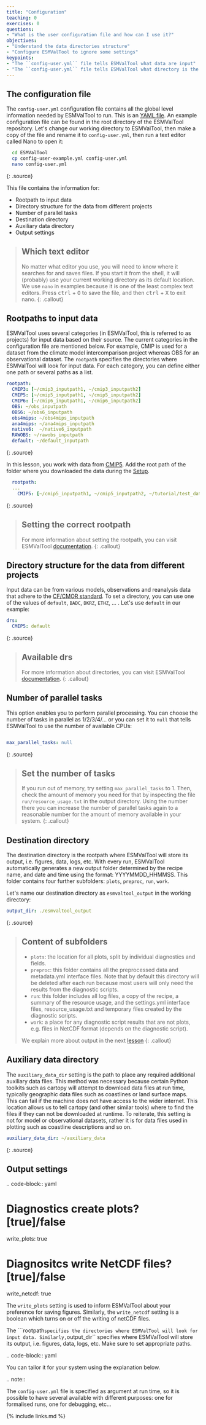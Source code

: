 ```yaml
---
title: "Configuration"
teaching: 0
exercises: 0
questions:
- "What is the user configuration file and how can I use it?"
objectives:
- "Understand the data directories structure"
- "Configure ESMValTool to ignore some settings"
keypoints:
- "The ``config-user.yml`` file tells ESMValTool what data are input"
- "The ``config-user.yml`` file tells ESMValTool what directory is the destination"
---
```


## The configuration file

The ``config-user.yml`` configuration file contains all the global level information needed by ESMValTool to run.
This is an [YAML file](https://yaml.org/spec/1.2/spec.html). An example configuration file can be found in the root directory of the ESMValTool repository.
Let's change our working directory to ESMValTool, then make a copy of the file and rename it to ``config-user.yml``, then run a text editor called Nano to open it:

~~~bash
  cd ESMValTool
  cp config-user-example.yml config-user.yml
  nano config-user.yml
~~~

{: .source}

This file contains the information for:

* Rootpath to input data
* Directory structure for the data from different projects
* Number of parallel tasks
* Destination directory
* Auxiliary data directory
* Output settings

> ## Which text editor
>
> No matter what editor you use, you will need to know where it searches for and saves files. If you start it from the shell, it will (probably) use your current working directory as its default location. We use ``nano`` in examples because it is one of the least complex text editors. Press <kbd>ctrl</kbd> + <kbd>O</kbd> to save the file, and then <kbd>ctrl</kbd> + <kbd>X</kbd> to exit nano.
{: .callout}

## Rootpaths to input data

ESMValTool uses several categories (in ESMValTool, this is referred to as projects) for input data based on their source.
The current categories in the configuration file are mentioned below. For example, CMIP is used for a dataset from the climate model intercomparison project whereas OBS for an observational dataset. The ``rootpath`` specifies the directories where ESMValTool will look for input data. For each category, you can define either one path or several paths as a list.

~~~YAML
rootpath:
  CMIP3: [~/cmip3_inputpath1, ~/cmip3_inputpath2]
  CMIP5: [~/cmip5_inputpath1, ~/cmip5_inputpath2]
  CMIP6: [~/cmip6_inputpath1, ~/cmip6_inputpath2]
  OBS: ~/obs_inputpath
  OBS6: ~/obs6_inputpath
  obs4mips: ~/obs4mips_inputpath
  ana4mips: ~/ana4mips_inputpath
  native6:  ~/native6_inputpath
  RAWOBS: ~/rawobs_inputpath
  default: ~/default_inputpath
~~~

{: .source}

In this lesson, you work with data from [CMIP5](https://esgf-node.llnl.gov/projects/cmip5/).
Add the root path of the folder where you downloaded the data during the [Setup](https://esmvalgroup.github.io/tutorial/setup.html).

~~~YAML
  rootpath:
  ...
    CMIP5: [~/cmip5_inputpath1, ~/cmip5_inputpath2, ~/tutorial/test_data]
~~~

{: .source}

> ## Setting the correct rootpath
>
> For more information about setting the rootpath, you can visit ESMValTool [documentation](https://esmvaltool.readthedocs.io/projects/esmvalcore/en/latest/esmvalcore/datafinder.html).
{: .callout}

## Directory structure for the data from different projects

Input data can be from various models, observations and reanalysis data that adhere to the [CF/CMOR standard](https://cmor.llnl.gov/). To set a directory, you can use one of the values of ``default``, ``BADC``, ``DKRZ``, ``ETHZ``, ... . Let's use ``default`` in our example:

~~~YAML
drs:
  CMIP5: default
~~~

{: .source}

> ## Available drs
>
> For more information about directories, you can visit ESMValTool [documentation](https://esmvaltool.readthedocs.io/projects/esmvalcore/en/latest/esmvalcore/config.html#developer-configuration-file).
{: .callout}

## Number of parallel tasks

This option enables you to perform parallel processing. You can choose the number of tasks in parallel as 1/2/3/4/... or you can set it to ``null`` that tells ESMValTool to use the number of available CPUs:

~~~YAML

max_parallel_tasks: null
~~~

{: .source}

> ## Set the number of tasks
>
> If you run out of memory, try setting ``max_parallel_tasks`` to 1. Then, check the amount of memory you need for that by inspecting the file ``run/resource_usage.txt`` in the output directory. Using the number there you can increase the number of parallel tasks again to a reasonable number for the amount of memory available in your system.
{: .callout}

## Destination directory

The destination directory is the rootpath where ESMValTool will store its output, i.e. figures, data, logs, etc. With every run, ESMValTool automatically generates a new output folder determined by the recipe name, and date and time using the format: YYYYMMDD_HHMMSS. This folder contains four further subfolders: ``plots``, ``preproc``, ``run``, ``work``.

Let's name our destination directory as ``esmvaltool_output`` in the working directory:

~~~YAML
output_dir: ./esmvaltool_output
~~~

{: .source}

> ## Content of subfolders
>
> * ``plots``: the location for all plots, split by individual diagnostics and fields.
> * ``preproc``: this folder contains all the preprocessed data and metadata.yml interface files. Note that by default this directory will be deleted after each run because most users will only need the results from the diagnostic scripts.
> * ``run``: this folder includes all log files, a copy of the recipe, a summary of the resource usage, and the settings.yml interface files, resource_usage.txt and temporary files created by the diagnostic scripts.
> * ``work``: a place for any diagnostic script results that are not plots, e.g. files in NetCDF format (depends on the diagnostic script).
>
> We explain more about output in the next [lesson](https://esmvalgroup.github.io/tutorial/04-toy-example/index.html)
{: .callout}

## Auxiliary data directory

The ``auxiliary_data_dir`` setting is the path to place any required
additional auxiliary data files. This method was necessary because certain
Python toolkits such as cartopy will attempt to download data files at run
time, typically geographic data files such as coastlines or land surface maps.
This can fail if the machine does not have access to the wider internet. This
location allows us to tell cartopy (and other similar tools) where to find the
files if they can not be downloaded at runtime. To reiterate, this setting is
not for model or observational datasets, rather it is for data files used in
plotting such as coastline descriptions and so on.

~~~YAML
auxiliary_data_dir: ~/auxiliary_data
~~~

{: .source}


## Output settings

.. code-block:: yaml

  # Diagnostics create plots? [true]/false
  write_plots: true
  # Diagnositcs write NetCDF files? [true]/false
  write_netcdf: true

The ``write_plots`` setting is used to inform ESMValTool about your preference
for saving figures. Similarly, the ``write_netcdf`` setting is a boolean which
turns on or off the writing of netCDF files.

The ```rootpath`` specifies the directories where ESMValTool will look for input
data. Similarly, ``output_dir`` specifies where ESMValTool will store its
output, i.e. figures, data, logs, etc. Make sure to set appropriate paths.

.. code-block:: yaml




You can tailor it for your system using the explanation below.

.. note::

   The ``config-user.yml`` file is specified as argument at run time, so it is
   possible to have several available with different purposes: one for
   formalised runs, one for debugging, etc...


{% include links.md %}

